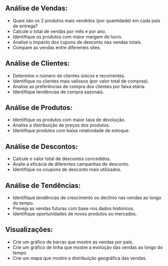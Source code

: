 ## Análise de Vendas:
- Quais são os 2 produtos mais vendidos (por quantidade) em cada país de entrega?
- Calcule o total de vendas por mês e por ano.
- Identifique os produtos com maior margem de lucro.
- Analise o impacto dos cupons de desconto nas vendas totais.
- Compare as vendas entre diferentes sites.

## Análise de Clientes:
- Determine o número de clientes únicos e recorrentes.
- Identifique os clientes mais valiosos (por valor total de compras).
- Analise as preferências de compra dos clientes por faixa etária.
- Identifique tendências de compra sazonais.

## Análise de Produtos:
- Identifique os produtos com maior taxa de devolução.
- Analise a distribuição de preços dos produtos.
- Identifique produtos com baixa rotatividade de estoque.

## Análise de Descontos:
- Calcule o valor total de descontos concedidos.
- Avalie a eficácia de diferentes campanhas de desconto.
- Identifique os coupons de desconto mais utilizados.

## Análise de Tendências:
- Identifique tendências de crescimento ou declínio nas vendas ao longo do tempo.
- Preveja as vendas futuras com base nos dados históricos.
- Identifique oportunidades de novos produtos ou mercados.

## Visualizações:
- Crie um gráfico de barras que mostre as vendas por país.
- Crie um gráfico de linha que mostre a evolução das vendas ao longo do tempo.
- Crie um mapa que mostre a distribuição geográfica das vendas.

